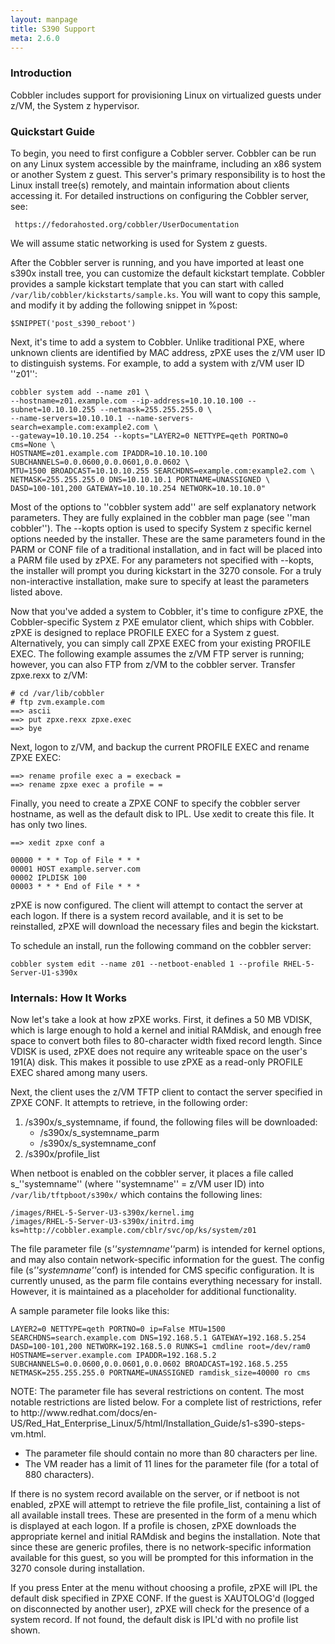 ```yaml
---
layout: manpage
title: S390 Support
meta: 2.6.0
---
```


<h3>Introduction</h3>

<p>Cobbler includes support for provisioning Linux on virtualized guests under z/VM, the System z hypervisor.</p>

<h3>Quickstart Guide</h3>

<p>To begin, you need to first configure a Cobbler server.  Cobbler can be run on any Linux system accessible by the mainframe, including an x86 system or another System z guest.  This server's primary responsibility is to host the Linux install tree(s) remotely, and maintain information about clients accessing it.  For detailed instructions on configuring the Cobbler server, see:</p>

<pre><code> https://fedorahosted.org/cobbler/UserDocumentation
</code></pre>

<p>We will assume static networking is used for System z guests.</p>

<p>After the Cobbler server is running, and you have imported at least one s390x install tree, you can customize the default kickstart template.  Cobbler provides a sample kickstart template that you can start with called <code>/var/lib/cobbler/kickstarts/sample.ks</code>.  You will want to copy this sample, and modify it by adding the following snippet in %post:</p>

<pre><code>$SNIPPET('post_s390_reboot')
</code></pre>

<p>Next, it's time to add a system to Cobbler.  Unlike traditional PXE, where unknown clients are identified by MAC address, zPXE uses the z/VM user ID to distinguish systems.  For example, to add a system with z/VM user ID ''z01'':</p>

<pre><code>cobbler system add --name z01 \
--hostname=z01.example.com --ip-address=10.10.10.100 --subnet=10.10.10.255 --netmask=255.255.255.0 \
--name-servers=10.10.10.1 --name-servers-search=example.com:example2.com \
--gateway=10.10.10.254 --kopts="LAYER2=0 NETTYPE=qeth PORTNO=0 cms=None \
HOSTNAME=z01.example.com IPADDR=10.10.10.100 SUBCHANNELS=0.0.0600,0.0.0601,0.0.0602 \
MTU=1500 BROADCAST=10.10.10.255 SEARCHDNS=example.com:example2.com \
NETMASK=255.255.255.0 DNS=10.10.10.1 PORTNAME=UNASSIGNED \
DASD=100-101,200 GATEWAY=10.10.10.254 NETWORK=10.10.10.0"
</code></pre>

<p>Most of the options to ''cobbler system add'' are self explanatory network parameters.  They are fully explained in the cobbler man page (see ''man cobbler'').  The --kopts option is used to specify System z specific kernel options needed by the installer.  These are the same parameters found in the PARM or CONF file of a traditional installation, and in fact will be placed into a PARM file used by zPXE.  For any parameters not specified with --kopts, the installer will prompt you during kickstart in the 3270 console.  For a truly non-interactive installation, make sure to specify at least the parameters listed above.</p>

<p>Now that you've added a system to Cobbler, it's time to configure zPXE, the Cobbler-specific System z PXE emulator client, which ships with Cobbler.  zPXE is designed to replace PROFILE EXEC for a System z guest.  Alternatively, you can simply call ZPXE EXEC from your existing PROFILE EXEC.  The following example assumes the z/VM FTP server is running; however, you can also FTP from z/VM to the cobbler server.  Transfer zpxe.rexx to z/VM:</p>

<pre><code># cd /var/lib/cobbler
# ftp zvm.example.com
==&gt; ascii
==&gt; put zpxe.rexx zpxe.exec
==&gt; bye
</code></pre>

<p>Next, logon to z/VM, and backup the current PROFILE EXEC and rename ZPXE EXEC:</p>

<pre><code>==&gt; rename profile exec a = execback =
==&gt; rename zpxe exec a profile = =
</code></pre>

<p>Finally, you need to create a ZPXE CONF to specify the cobbler server hostname, as well as the default disk to IPL.  Use xedit to create this file.  It has only two lines.</p>

<pre><code>==&gt; xedit zpxe conf a

00000 * * * Top of File * * *
00001 HOST example.server.com
00002 IPLDISK 100
00003 * * * End of File * * *
</code></pre>

<p>zPXE is now configured.  The client will attempt to contact the server at each logon.  If there is a system record available, and it is set to be reinstalled, zPXE will download the necessary files and begin the kickstart.</p>

<p>To schedule an install, run the following command on the cobbler server:</p>

<pre><code>cobbler system edit --name z01 --netboot-enabled 1 --profile RHEL-5-Server-U1-s390x
</code></pre>

<h3>Internals: How It Works</h3>

<p>Now let's take a look at how zPXE works.  First, it defines a 50 MB VDISK, which is large enough to hold a kernel and initial RAMdisk, and enough free space to convert both files to 80-character width fixed record length.  Since VDISK is used, zPXE does not require any writeable space on the user's 191(A) disk.  This makes it possible to use zPXE as a read-only PROFILE EXEC shared among many users.</p>

<p>Next, the client uses the z/VM TFTP client to contact the server specified in ZPXE CONF.  It attempts to retrieve, in the following order:</p>

<ol>
<li>/s390x/s_systemname, if found, the following files will be downloaded:

<ul>
<li>/s390x/s_systemname_parm</li>
<li>/s390x/s_systemname_conf</li>
</ul>
</li>
<li>/s390x/profile_list</li>
</ol>


<p>When netboot is enabled on the cobbler server, it places a file called s_''systemname'' (where ''systemname'' = z/VM user ID) into <code>/var/lib/tftpboot/s390x/</code> which contains the following lines:</p>

<pre><code>/images/RHEL-5-Server-U3-s390x/kernel.img
/images/RHEL-5-Server-U3-s390x/initrd.img
ks=http://cobbler.example.com/cblr/svc/op/ks/system/z01
</code></pre>

<p>The file parameter file (s<em>''systemname''</em>parm) is intended for kernel options, and may also contain network-specific information for the guest. The config file (s<em>''systemname''</em>conf) is intended for CMS specific configuration. It is currently unused, as the parm file contains everything necessary for install. However, it is maintained as a placeholder for additional functionality.</p>

<p>A sample parameter file looks like this:</p>

<pre><code>LAYER2=0 NETTYPE=qeth PORTNO=0 ip=False MTU=1500
SEARCHDNS=search.example.com DNS=192.168.5.1 GATEWAY=192.168.5.254
DASD=100-101,200 NETWORK=192.168.5.0 RUNKS=1 cmdline root=/dev/ram0
HOSTNAME=server.example.com IPADDR=192.168.5.2
SUBCHANNELS=0.0.0600,0.0.0601,0.0.0602 BROADCAST=192.168.5.255
NETMASK=255.255.255.0 PORTNAME=UNASSIGNED ramdisk_size=40000 ro cms
</code></pre>

<p>NOTE: The parameter file has several restrictions on content.  The most notable restrictions are listed below.  For a complete list of restrictions, refer to http://www.redhat.com/docs/en-US/Red_Hat_Enterprise_Linux/5/html/Installation_Guide/s1-s390-steps-vm.html.</p>

<ul>
<li>The parameter file should contain no more than 80 characters per line.</li>
<li>The VM reader has a limit of 11 lines for the parameter file (for a total of 880 characters).</li>
</ul>


<p>If there is no system record available on the server, or if netboot is not enabled, zPXE will attempt to retrieve the file profile_list, containing a list of all available install trees.  These are presented in the form of a menu which is displayed at each logon.  If a profile is chosen, zPXE downloads the appropriate kernel and initial RAMdisk and begins the installation.  Note that since these are generic profiles, there is no network-specific information available for this guest, so you will be prompted for this information in the 3270 console during installation.</p>

<p>If you press Enter at the menu without choosing a profile, zPXE will IPL the default disk specified in ZPXE CONF.  If the guest is XAUTOLOG'd (logged on disconnected by another user), zPXE will check for the presence of a system record.  If not found, the default disk is IPL'd with no profile list shown.</p>
